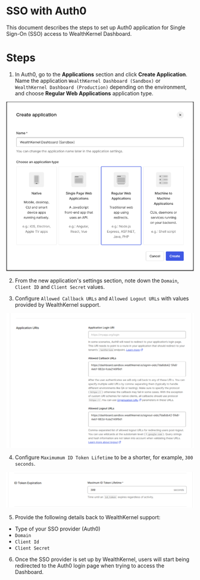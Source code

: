 # SSO with Auth0

This document describes the steps to set up Auth0 application for Single Sign-On (SSO) access to WealthKernel Dashboard.

# Steps

1. In Auth0, go to the **Applications** section and click **Create Application**. Name the application `WealthKernel Dashboard (Sandbox)` or `WealthKernel Dashboard (Production)` depending on the environment, and choose **Regular Web Applications** application type. 

![Create an application](create-application.png)

2. From the new application's settings section, note down the `Domain`, `Client ID` and `Client Secret` values.

3. Configure `Allowed Callback URLs` and `Allowed Logout URLs` with values provided by WealthKernel support.

<!-- focus: false --->

![Configure callback URLs](application-callback-urls.png)

4. Configure `Maximumum ID Token Lifetime` to be a shorter, for example, `300 seconds`.

<!-- focus: false --->
![Maximum token lifetime](token-lifetime.png)

5. Provide the following details back to WealthKernel support:

- Type of your SSO provider (Auth0)
- `Domain`
- `Client Id`
- `Client Secret`

6. Once the SSO provider is set up by WealthKernel, users will start being redirected to the Auth0 login page when trying to access the Dashboard.
